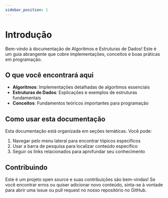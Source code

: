 ```yaml
---
sidebar_position: 1
---
```


# Introdução

Bem-vindo à documentação de Algoritmos e Estruturas de Dados! Este é um guia abrangente que cobre implementações, conceitos e boas práticas em programação.

## O que você encontrará aqui

- **Algoritmos**: Implementações detalhadas de algoritmos essenciais
- **Estruturas de Dados**: Explicações e exemplos de estruturas fundamentais
- **Conceitos**: Fundamentos teóricos importantes para programação

## Como usar esta documentação

Esta documentação está organizada em seções temáticas. Você pode:

1. Navegar pelo menu lateral para encontrar tópicos específicos
2. Usar a barra de pesquisa para localizar conteúdo específico
3. Seguir os links relacionados para aprofundar seu conhecimento

## Contribuindo

Este é um projeto open source e suas contribuições são bem-vindas! Se você encontrar erros ou quiser adicionar novo conteúdo, sinta-se à vontade para abrir uma issue ou pull request no nosso repositório no GitHub.